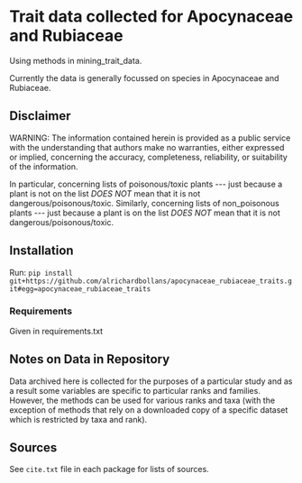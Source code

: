 # Trait data collected for Apocynaceae and Rubiaceae

Using methods in mining_trait_data.

Currently the data is generally focussed on species in Apocynaceae and Rubiaceae.
## Disclaimer

WARNING: The information contained herein is provided as a public service with the understanding that authors make no
warranties, either expressed or implied, concerning the accuracy, completeness, reliability, or suitability of the
information.

In particular, concerning lists of poisonous/toxic plants --- just because a plant is not on the list *DOES NOT* mean
that it is not dangerous/poisonous/toxic. Similarly, concerning lists of non_poisonous plants --- just because a plant
is on the list *DOES NOT* mean that it is not dangerous/poisonous/toxic.

## Installation

Run:
`pip install git+https://github.com/alrichardbollans/apocynaceae_rubiaceae_traits.git#egg=apocynaceae_rubiaceae_traits`

### Requirements

Given in requirements.txt

## Notes on Data in Repository

Data archived here is collected for the purposes of a particular study and as a result some variables are specific to
particular ranks and families. However, the methods can be used for various ranks and taxa (with the exception of
methods that rely on a downloaded copy of a specific dataset which is restricted by taxa and rank).

## Sources

See `cite.txt` file in each package for lists of sources.
